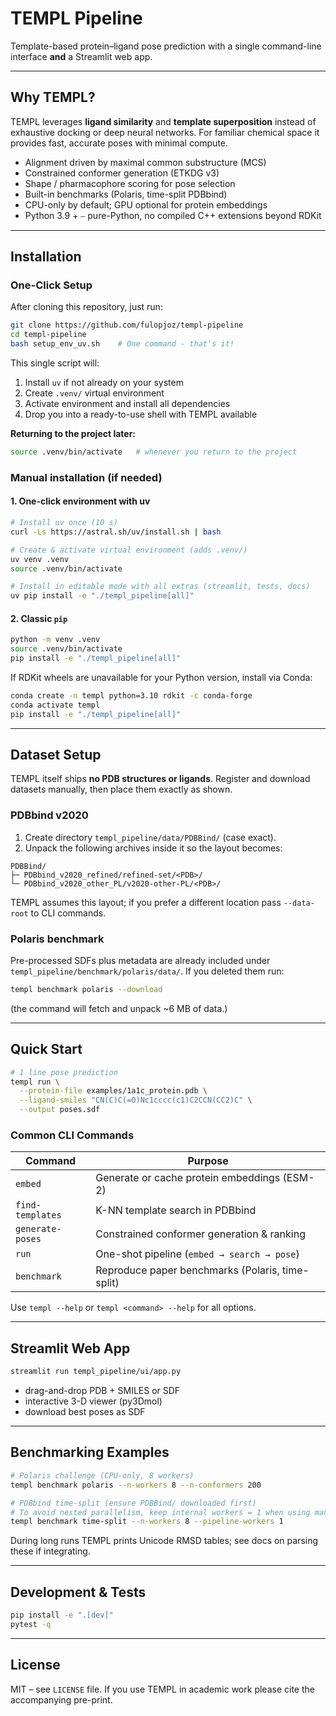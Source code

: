 # TEMPL Pipeline

Template-based protein–ligand pose prediction with a single command-line interface **and** a Streamlit web app.

---

## Why TEMPL?
TEMPL leverages **ligand similarity** and **template superposition** instead of exhaustive docking or deep neural networks. For familiar chemical space it provides fast, accurate poses with minimal compute.

* Alignment driven by maximal common substructure (MCS)
* Constrained conformer generation (ETKDG v3)
* Shape / pharmacophore scoring for pose selection
* Built-in benchmarks (Polaris, time-split PDBbind)
* CPU-only by default; GPU optional for protein embeddings
* Python 3.9 + ⎯ pure-Python, no compiled C++ extensions beyond RDKit

---

## Installation

### One-Click Setup
After cloning this repository, just run:

```bash
git clone https://github.com/fulopjoz/templ-pipeline
cd templ-pipeline
bash setup_env_uv.sh    # One command - that's it!
```

This single script will:
1. Install `uv` if not already on your system
2. Create `.venv/` virtual environment 
3. Activate environment and install all dependencies
4. Drop you into a ready-to-use shell with TEMPL available

**Returning to the project later:**
```bash
source .venv/bin/activate   # whenever you return to the project
```

### Manual installation (if needed)

#### 1. One-click environment with **uv**
```bash
# Install uv once (10 s)
curl -Ls https://astral.sh/uv/install.sh | bash

# Create & activate virtual environment (adds .venv/)
uv venv .venv
source .venv/bin/activate

# Install in editable mode with all extras (streamlit, tests, docs)
uv pip install -e "./templ_pipeline[all]"
```

#### 2. Classic `pip`
```bash
python -m venv .venv
source .venv/bin/activate
pip install -e "./templ_pipeline[all]"
```
If RDKit wheels are unavailable for your Python version, install via Conda:
```bash
conda create -n templ python=3.10 rdkit -c conda-forge
conda activate templ
pip install -e "./templ_pipeline[all]"
```

---

## Dataset Setup
TEMPL itself ships **no PDB structures or ligands**. Register and download datasets manually, then place them exactly as shown.

### PDBbind v2020
1. Create directory `templ_pipeline/data/PDBBind/` (case exact).
2. Unpack the following archives inside it so the layout becomes:
```
PDBBind/
├─ PDBbind_v2020_refined/refined-set/<PDB>/
└─ PDBbind_v2020_other_PL/v2020-other-PL/<PDB>/
```
TEMPL assumes this layout; if you prefer a different location pass `--data-root` to CLI commands.

### Polaris benchmark
Pre-processed SDFs plus metadata are already included under
`templ_pipeline/benchmark/polaris/data/`. If you deleted them run:
```bash
templ benchmark polaris --download
```
(the command will fetch and unpack ~6 MB of data.)

---

## Quick Start
```bash
# 1 line pose prediction
templ run \
  --protein-file examples/1a1c_protein.pdb \
  --ligand-smiles "CN(C)C(=O)Nc1cccc(c1)C2CCN(CC2)C" \
  --output poses.sdf
```

### Common CLI Commands
| Command | Purpose |
|---------|---------|
| `embed` | Generate or cache protein embeddings (ESM-2) |
| `find-templates` | K-NN template search in PDBbind |
| `generate-poses` | Constrained conformer generation & ranking |
| `run` | One-shot pipeline (`embed → search → pose`) |
| `benchmark` | Reproduce paper benchmarks (Polaris, time-split) |

Use `templ --help` or `templ <command> --help` for all options.

---

## Streamlit Web App
```bash
streamlit run templ_pipeline/ui/app.py
```
* drag-and-drop PDB + SMILES or SDF
* interactive 3-D viewer (py3Dmol)
* download best poses as SDF

---

## Benchmarking Examples
```bash
# Polaris challenge (CPU-only, 8 workers)
templ benchmark polaris --n-workers 8 --n-conformers 200

# PDBbind time-split (ensure PDBBind/ downloaded first)
# To avoid nested parallelism, keep internal workers = 1 when using many benchmark workers.
templ benchmark time-split --n-workers 8 --pipeline-workers 1
```
During long runs TEMPL prints Unicode RMSD tables; see docs on parsing these if integrating.

---

## Development & Tests
```bash
pip install -e ".[dev]"
pytest -q
```

---

## License
MIT – see `LICENSE` file. If you use TEMPL in academic work please cite the accompanying pre-print.

